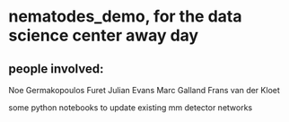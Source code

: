 # nematodes_demo, for the data science center away day

## people involved:

Noe Germakopoulos Furet
Julian Evans
Marc Galland
Frans van der Kloet

some python notebooks to update existing mm detector networks
